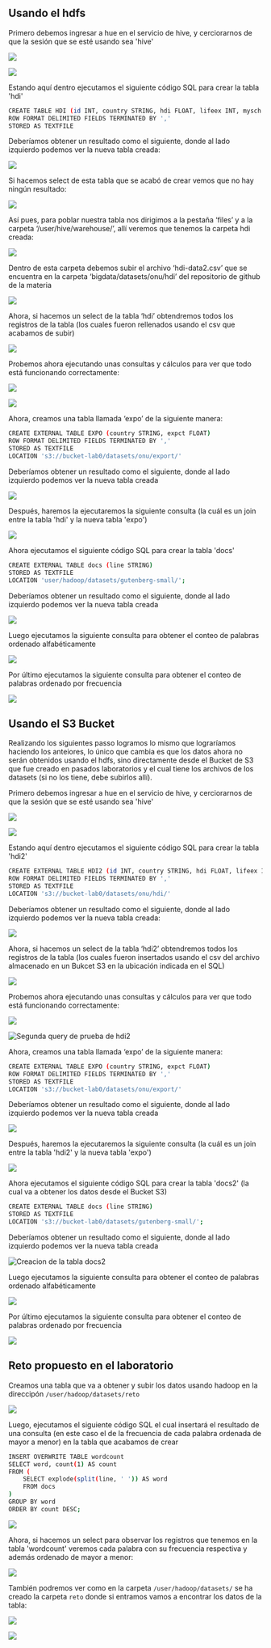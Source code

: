 ## Usando el hdfs

Primero debemos ingresar a hue en el servicio de hive, y cerciorarnos de que la sesión que se esté usando sea 'hive'

![](./images/sesion.jpeg)

![](./images/sesion2.png)

Estando aquí dentro ejecutamos el siguiente código SQL para crear la tabla 'hdi'

```bash
CREATE TABLE HDI (id INT, country STRING, hdi FLOAT, lifeex INT, mysch INT, eysch INT, gni INT)  
ROW FORMAT DELIMITED FIELDS TERMINATED BY ',' 
STORED AS TEXTFILE 
```

Deberíamos obtener un resultado como el siguiente, donde al lado izquierdo podemos ver la nueva tabla creada:

![](./images/creacion-hdi.png)

Si hacemos select de esta tabla que se acabó de crear vemos que no hay ningún resultado: 

![](./images/select-hdi.png)

Así pues, para poblar nuestra tabla nos dirigimos a la pestaña ‘files’ y a la carpeta ‘/user/hive/warehouse/’, allí veremos que tenemos la carpeta hdi creada:

![](./images/hdi-carpeta.png)

Dentro de esta carpeta debemos subir el archivo ‘hdi-data2.csv’ que se encuentra en la carpeta ‘bigdata/datasets/onu/hdi’ del repositorio de github de la materia

![](./images/hdi-data2-subido.png)

Ahora, si hacemos un select de la tabla ‘hdi’ obtendremos todos los registros de la tabla (los cuales fueron rellenados usando el csv que acabamos de subir) 

![](./images/select-hdi-correcto.png)

Probemos ahora ejecutando unas consultas y cálculos para ver que todo está funcionando correctamente:

![](./images/query1-hdi-hdfs.png)

![](./images/query2-hdi-hdfs.png)

Ahora, creamos una tabla llamada ‘expo’ de la siguiente manera:

```bash
CREATE EXTERNAL TABLE EXPO (country STRING, expct FLOAT)  
ROW FORMAT DELIMITED FIELDS TERMINATED BY ','  
STORED AS TEXTFILE  
LOCATION 's3://bucket-lab0/datasets/onu/export/' 
```

Deberíamos obtener un resultado como el siguiente, donde al lado izquierdo podemos ver la nueva tabla creada

![](./images/creacion-expo.png)

Después, haremos la ejecutaremos la siguiente consulta (la cuál es un join entre la tabla 'hdi' y la nueva tabla 'expo')

![](./images/join-hdi-expo.png)


Ahora ejecutamos el siguiente código SQL para crear la tabla 'docs'

```bash
CREATE EXTERNAL TABLE docs (line STRING) 
STORED AS TEXTFILE 
LOCATION 'user/hadoop/datasets/gutenberg-small/';
```
Deberíamos obtener un resultado como el siguiente, donde al lado izquierdo podemos ver la nueva tabla creada

![](./images/creacion-docs.png)

Luego ejecutamos la siguiente consulta para obtener el conteo de palabras ordenado alfabéticamente

![](./images/query1-docs.png)

Por último ejecutamos la siguiente consulta para obtener el conteo de palabras ordenado por frecuencia

![](./images/query2-docs.png)


## Usando el S3 Bucket

Realizando los siguientes passo logramos lo mismo que lograríamos haciendo los anteiores, lo único que cambia es que los datos ahora no serán obtenidos usando el hdfs, sino directamente desde el Bucket de S3 que fue creado en pasados laboratorios y el cual tiene los archivos de los datasets (si no los tiene, debe subirlos allí).

Primero debemos ingresar a hue en el servicio de hive, y cerciorarnos de que la sesión que se esté usando sea 'hive'

![](./images/sesion.jpeg)

![](./images/sesion2.png)

Estando aquí dentro ejecutamos el siguiente código SQL para crear la tabla 'hdi2'

```bash
CREATE EXTERNAL TABLE HDI2 (id INT, country STRING, hdi FLOAT, lifeex INT, mysch INT, eysch INT, gni INT) 
ROW FORMAT DELIMITED FIELDS TERMINATED BY ',' 
STORED AS TEXTFILE 
LOCATION 's3://bucket-lab0/datasets/onu/hdi/'
```

Deberíamos obtener un resultado como el siguiente, donde al lado izquierdo podemos ver la nueva tabla creada:

![](./images/creacion-hdi2.png)

Ahora, si hacemos un select de la tabla ‘hdi2’ obtendremos todos los registros de la tabla (los cuales fueron insertados usando el csv del archivo almacenado en un Bukcet S3 en la ubicación indicada en el SQL)

![](./images/select-hdi2.png)

Probemos ahora ejecutando unas consultas y cálculos para ver que todo está funcionando correctamente:

![](./images/query1-hdi2.png)

![Segunda query de prueba de hdi2](./images/query2-hdi2.png)

Ahora, creamos una tabla llamada ‘expo’ de la siguiente manera:

```bash
CREATE EXTERNAL TABLE EXPO (country STRING, expct FLOAT)  
ROW FORMAT DELIMITED FIELDS TERMINATED BY ','  
STORED AS TEXTFILE  
LOCATION 's3://bucket-lab0/datasets/onu/export/' 
```

Deberíamos obtener un resultado como el siguiente, donde al lado izquierdo podemos ver la nueva tabla creada

![](./images/creacion-expo.png)

Después, haremos la ejecutaremos la siguiente consulta (la cuál es un join entre la tabla 'hdi2' y la nueva tabla 'expo')

![](./images/join-hdi2-expo.png)


Ahora ejecutamos el siguiente código SQL para crear la tabla 'docs2' (la cual va a obtener los datos desde el Bucket S3)

```bash
CREATE EXTERNAL TABLE docs (line STRING) 
STORED AS TEXTFILE 
LOCATION 's3://bucket-lab0/datasets/gutenberg-small/';
```

Deberíamos obtener un resultado como el siguiente, donde al lado izquierdo podemos ver la nueva tabla creada

![Creacion de la tabla docs2](./images/creacion-docs2.png)

Luego ejecutamos la siguiente consulta para obtener el conteo de palabras ordenado alfabéticamente

![](./images/query1-docs2.png)

Por último ejecutamos la siguiente consulta para obtener el conteo de palabras ordenado por frecuencia

![](./images/query2-docs2.png)


## Reto propuesto en el laboratorio

Creamos una tabla que va a obtener y subir los datos usando hadoop en la direccipón `/user/hadoop/datasets/reto`

![](./images/creacion-wordcount.png)

Luego, ejecutamos el siguiente código SQL el cual insertará el resultado de una consulta (en este caso el de la frecuencia de cada palabra ordenada de mayor a menor) en la tabla que acabamos de crear

```bash
INSERT OVERWRITE TABLE wordcount
SELECT word, count(1) AS count
FROM (
    SELECT explode(split(line, ' ')) AS word
    FROM docs
)
GROUP BY word
ORDER BY count DESC;
```

![](./images/query-wordcount.png)

Ahora, si hacemos un select para observar los registros que tenemos en la tabla 'wordcount' veremos cada palabra con su frecuencia respectiva y además ordenado de mayor a menor:

![](./images/select-wordcount.png)

También podremos ver como en la carpeta `/user/hadoop/datasets/` se ha creado la carpeta `reto` donde si entramos vamos a encontrar los datos de la tabla:

![](./images/carpeta-reto.png)

![](./images/archivos-reto.png)
